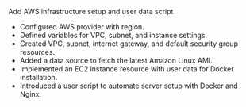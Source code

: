 Add AWS infrastructure setup and user data script

- Configured AWS provider with region.
- Defined variables for VPC, subnet, and instance settings.
- Created VPC, subnet, internet gateway, and default security group resources.
- Added a data source to fetch the latest Amazon Linux AMI.
- Implemented an EC2 instance resource with user data for Docker installation.
- Introduced a user script to automate server setup with Docker and Nginx.